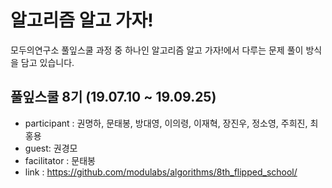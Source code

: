 # 알고리즘 알고 가자!
모두의연구소 풀잎스쿨 과정 중 하나인 알고리즘 알고 가자!에서 다루는 문제 풀이 방식을 담고 있습니다. 

## 풀잎스쿨 8기 (19.07.10 ~ 19.09.25)
+ participant : 권명하, 문태봉, 방대영, 이의령, 이재혁, 장진우, 정소영, 주희진, 최홍용
+ guest: 권경모
+ facilitator : 문태봉
+ link : https://github.com/modulabs/algorithms/8th_flipped_school/

